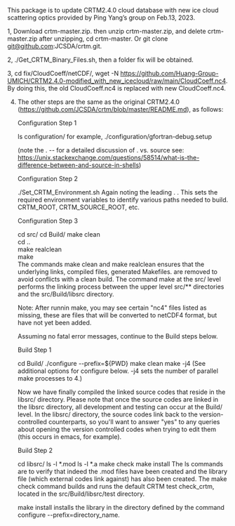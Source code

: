 This package is to update CRTM2.4.0 cloud database with new ice cloud scattering optics provided by Ping Yang’s group on Feb.13, 2023.

1, Download crtm-master.zip. then unzip crtm-master.zip, and delete crtm-master.zip after unzipping, cd crtm-master. Or git clone git@github.com:JCSDA/crtm.git.

2, ./Get_CRTM_Binary_Files.sh, then a folder fix will be obtained.

3, cd fix/CloudCoeff/netCDF/, wget -N https://github.com/Huang-Group-UMICH/CRTM2.4.0-modified_with_new_icecloud/raw/main/CloudCoeff.nc4. By doing this, the old CloudCoeff.nc4 is replaced with new CloudCoeff.nc4.

4. The other steps are the same as the original CRTM2.4.0 (https://github.com/JCSDA/crtm/blob/master/README.md), as follows:
   
   Configuration Step 1

    ls  configuration/
      for example, ./configuration/gfortran-debug.setup

    (note the .  -- for a detailed discussion of . vs. source see: https://unix.stackexchange.com/questions/58514/what-is-the-difference-between-and-source-in-shells)

    Configuration Step 2

    ./Set_CRTM_Environment.sh
    Again noting the leading . . This sets the required environment variables to identify various paths needed to build. CRTM_ROOT, CRTM_SOURCE_ROOT, etc.

    Configuration Step 3
   
    cd src/
    cd Build/
    make clean  
    cd ..  
    make realclean  
    make  
    The commands make clean and make realclean ensures that the underlying links, compiled files, generated Makefiles. are removed to avoid conflicts with a clean build. The command make at the 
     src/ level performs the linking process between the upper level src/** directories and the src/Build/libsrc directory.

    Note: After runnin make, you may see certain "nc4" files listed as missing, these are files that will be converted to netCDF4 format, but have not yet been added.

    Assuming no fatal error messages, continue to the Build steps below.

    Build Step 1

    cd Build/
    ./configure --prefix=${PWD}
    make clean
    make -j4
    (See additional options for configure below. -j4 sets the number of parallel make processes to 4.)

     Now we have finally compiled the linked source codes that reside in the libsrc/ directory. Please note that once the source codes are linked in the libsrc directory, all development and 
    testing can occur at the Build/ level. In the libsrc/ directory, the source codes link back to the version-controlled counterparts, so you'll want to answer "yes" to any queries about opening 
    the version controlled codes when trying to edit them (this occurs in emacs, for example).

   Build Step 2

   cd libsrc/
   ls -l *.mod
   ls -l *.a
   make check
   make install
   The ls commands are to verify that indeed the .mod files have been created and the library file (which external codes link against) has also been created. The make check command builds and runs 
   the default CRTM test check_crtm, located in the src/Build/libsrc/test directory.

   make install installs the library in the directory defined by the command configure --prefix=directory_name.
